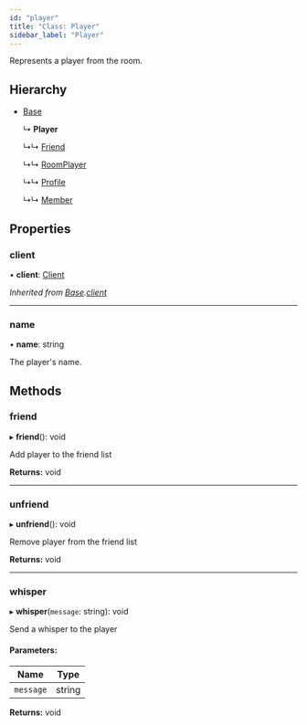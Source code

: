 ```yaml
---
id: "player"
title: "Class: Player"
sidebar_label: "Player"
---
```


Represents a player from the room.

## Hierarchy

* [Base](base.md)

  ↳ **Player**

  ↳↳ [Friend](friend.md)

  ↳↳ [RoomPlayer](roomplayer.md)

  ↳↳ [Profile](profile.md)

  ↳↳ [Member](member.md)

## Properties

### client

•  **client**: [Client](client.md)

*Inherited from [Base](base.md).[client](base.md#client)*

___

### name

•  **name**: string

The player's name.

## Methods

### friend

▸ **friend**(): void

Add player to the friend list

**Returns:** void

___

### unfriend

▸ **unfriend**(): void

Remove player from the friend list

**Returns:** void

___

### whisper

▸ **whisper**(`message`: string): void

Send a whisper to the player

#### Parameters:

Name | Type |
------ | ------ |
`message` | string |

**Returns:** void
